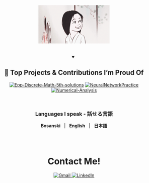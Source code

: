 <div align="center">
  <img src="https://github.com/EmreArapcicUevak/EmreArapcicUevak/blob/main/Images/かぐや.GIF" align="center" width="45%"/>
</div>
<br><br>
  
<details open> 
  <summary align="center"><h2>📕 Top Projects & Contributions I’m Proud Of</h2></summary>

  <p align="center">
    <a href="https://github.com/spamegg1/Epp-Discrete-Math-5th-solutions"><img width="278" src="https://denvercoder1-github-readme-stats.vercel.app/api/pin/?username=spamegg1&repo=Epp-Discrete-Math-5th-solutions&theme=react&bg_color=1F222E&title_color=F85D7F&hide_border=true&icon_color=F8D866&show_icons=false&show_description=false" alt="Epp-Discrete-Math-5th-solutions"></a>
    <a href="https://github.com/EmreArapcicUevak/NeuralNetworkPractice/tree/main"><img width="278" src="https://denvercoder1-github-readme-stats.vercel.app/api/pin/?username=EmreArapcicUevak&repo=NeuralNetworkPractice&theme=react&bg_color=1F222E&title_color=F85D7F&hide_border=true&icon_color=F8D866&show_icons=false&show_description=false" alt="NeuralNetworkPractice"></a>
    <a href="https://github.com/EmreArapcicUevak/NeuralNetworkPractice/tree/main"><img width="278" src="https://denvercoder1-github-readme-stats.vercel.app/api/pin/?username=EmreArapcicUevak&repo=Numerical-Analysis&theme=react&bg_color=1F222E&title_color=F85D7F&hide_border=true&icon_color=F8D866&show_icons=false&show_description=false" alt="Numerical-Analysis"></a>
  </p>
  

</details>

<br>
<div align="center">
  <h3>Languages I speak - 話せる言語</h3>
  <p>
    <b>Bosanski</b> &nbsp;&nbsp;|&nbsp;&nbsp; <b>English</b> &nbsp;&nbsp;|&nbsp;&nbsp; <b>日本語</b>
  </p>
</div>


<br><br>
<div align="center">
  <h1>Contact Me!</h1>
  
  <a href="mailto:EmreArapcicUevak@gmail.com" target="_blank">
    <img src="https://img.shields.io/badge/Gmail-D14836?style=for-the-badge&logo=gmail&logoColor=white" alt="Gmail"/>
  </a>
  <a href="https://www.linkedin.com/in/emre-arapcicuevak-5a8b58254/" target="_blank"> 
    <img src="https://img.shields.io/badge/LinkedIn-0077B5?style=for-the-badge&logo=linkedin&logoColor=white" alt="LinkedIn"/>
  </a>
</div>

